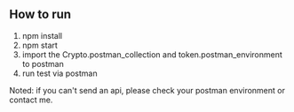 ## How to run

1. npm install
2. npm start
3. import the Crypto.postman_collection and token.postman_environment to postman
4. run test via postman


Noted: if you can't send an api, please check your postman environment or contact me.